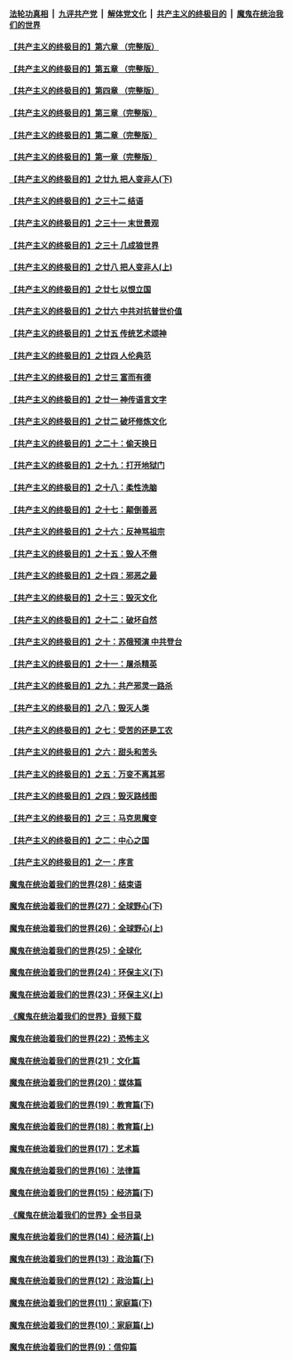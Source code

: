

####  [法轮功真相](../../../../basic/blob/master/README.md?t=07031502) &nbsp;|&nbsp; [九评共产党](../../../../9ping.md/blob/master/README.md?t=07031502) &nbsp;|&nbsp; [解体党文化](../../../../jtdwh.md/blob/master/README.md?t=07031502)  &nbsp;|&nbsp; [共产主义的终极目的](../../../../gczydzjmd.md/blob/master/README.md?t=07031502) &nbsp;|&nbsp; [魔鬼在统治我们的世界](../../../../mgztzwmdsj.md/blob/master/README.md?t=07031502) 

#### [【共产主义的终极目的】第六章 （完整版）](../pages/nsc422/n11428913.md?t=07031502) 

#### [【共产主义的终极目的】第五章 （完整版）](../pages/nsc422/n11428912.md?t=07031502) 

#### [【共产主义的终极目的】第四章 （完整版）](../pages/nsc422/n11428907.md?t=07031502) 

#### [【共产主义的终极目的】第三章（完整版）](../pages/nsc422/n11428848.md?t=07031502) 

#### [【共产主义的终极目的】第二章（完整版）](../pages/nsc422/n11428831.md?t=07031502) 

#### [【共产主义的终极目的】第一章（完整版）](../pages/nsc422/n11417651.md?t=07031502) 

#### [【共产主义的终极目的】之廿九 把人变非人(下)](../pages/nsc422/n11344140.md?t=07031502) 

#### [【共产主义的终极目的】之三十二 结语](../pages/nsc422/n11360535.md?t=07031502) 

#### [【共产主义的终极目的】之三十一 末世景观](../pages/nsc422/n11351129.md?t=07031502) 

#### [【共产主义的终极目的】之三十 几成狼世界](../pages/nsc422/n11348280.md?t=07031502) 

#### [【共产主义的终极目的】之廿八 把人变非人(上)](../pages/nsc422/n11340492.md?t=07031502) 

#### [【共产主义的终极目的】之廿七 以恨立国](../pages/nsc422/n11336944.md?t=07031502) 

#### [【共产主义的终极目的】之廿六 中共对抗普世价值](../pages/nsc422/n11324785.md?t=07031502) 

#### [【共产主义的终极目的】之廿五 传统艺术颂神](../pages/nsc422/n11296396.md?t=07031502) 

#### [【共产主义的终极目的】之廿四 人伦典范](../pages/nsc422/n11296397.md?t=07031502) 

#### [【共产主义的终极目的】之廿三 富而有德](../pages/nsc422/n11283598.md?t=07031502) 

#### [【共产主义的终极目的】之廿一 神传语言文字](../pages/nsc422/n11263265.md?t=07031502) 

#### [【共产主义的终极目的】之廿二 破坏修炼文化](../pages/nsc422/n11245728.md?t=07031502) 

#### [【共产主义的终极目的】之二十：偷天换日](../pages/nsc422/n11238846.md?t=07031502) 

#### [【共产主义的终极目的】之十九：打开地狱门](../pages/nsc422/n11206376.md?t=07031502) 

#### [【共产主义的终极目的】之十八：柔性洗脑](../pages/nsc422/n11199994.md?t=07031502) 

#### [【共产主义的终极目的】之十七：颠倒善恶](../pages/nsc422/n11179782.md?t=07031502) 

#### [【共产主义的终极目的】之十六：反神骂祖宗](../pages/nsc422/n11166798.md?t=07031502) 

#### [【共产主义的终极目的】之十五：毁人不倦](../pages/nsc422/n11166792.md?t=07031502) 

#### [【共产主义的终极目的】之十四：邪恶之最](../pages/nsc422/n11150249.md?t=07031502) 

#### [【共产主义的终极目的】之十三：毁灭文化](../pages/nsc422/n11135227.md?t=07031502) 

#### [【共产主义的终极目的】之十二：破坏自然](../pages/nsc422/n11135214.md?t=07031502) 

#### [【共产主义的终极目的】之十：苏俄预演 中共登台](../pages/nsc422/n11118424.md?t=07031502) 

#### [【共产主义的终极目的】之十一：屠杀精英](../pages/nsc422/n11118442.md?t=07031502) 

#### [【共产主义的终极目的】之九：共产邪灵一路杀](../pages/nsc422/n11114139.md?t=07031502) 

#### [【共产主义的终极目的】之八：毁灭人类](../pages/nsc422/n11108503.md?t=07031502) 

#### [【共产主义的终极目的】之七：受苦的还是工农](../pages/nsc422/n11101809.md?t=07031502) 

#### [【共产主义的终极目的】之六：甜头和苦头](../pages/nsc422/n11096971.md?t=07031502) 

#### [【共产主义的终极目的】之五：万变不离其邪](../pages/nsc422/n11091285.md?t=07031502) 

#### [【共产主义的终极目的】之四：毁灭路线图](../pages/nsc422/n11086284.md?t=07031502) 

#### [【共产主义的终极目的】之三：马克思魔变](../pages/nsc422/n11061941.md?t=07031502) 

#### [【共产主义的终极目的】之二：中心之国](../pages/nsc422/n11047728.md?t=07031502) 

#### [【共产主义的终极目的】之一：序言](../pages/nsc422/n11086077.md?t=07031502) 

#### [魔鬼在统治着我们的世界(28)：结束语](../pages/nsc422/n10936246.md?t=07031502) 

#### [魔鬼在统治着我们的世界(27)：全球野心(下)](../pages/nsc422/n10928319.md?t=07031502) 

#### [魔鬼在统治着我们的世界(26)：全球野心(上)](../pages/nsc422/n10900318.md?t=07031502) 

#### [魔鬼在统治着我们的世界(25)：全球化](../pages/nsc422/n10788205.md?t=07031502) 

#### [魔鬼在统治着我们的世界(24)：环保主义(下)](../pages/nsc422/n10695307.md?t=07031502) 

#### [魔鬼在统治着我们的世界(23)：环保主义(上)](../pages/nsc422/n10688613.md?t=07031502) 

#### [《魔鬼在统治着我们的世界》音频下载](../pages/nsc422/n10635553.md?t=07031502) 

#### [魔鬼在统治着我们的世界(22)：恐怖主义](../pages/nsc422/n10614727.md?t=07031502) 

#### [魔鬼在统治着我们的世界(21)：文化篇](../pages/nsc422/n10597706.md?t=07031502) 

#### [魔鬼在统治着我们的世界(20)：媒体篇](../pages/nsc422/n10586579.md?t=07031502) 

#### [魔鬼在统治着我们的世界(19)：教育篇(下)](../pages/nsc422/n10564808.md?t=07031502) 

#### [魔鬼在统治着我们的世界(18)：教育篇(上)](../pages/nsc422/n10526970.md?t=07031502) 

#### [魔鬼在统治着我们的世界(17)：艺术篇](../pages/nsc422/n10499093.md?t=07031502) 

#### [魔鬼在统治着我们的世界(16)：法律篇](../pages/nsc422/n10485969.md?t=07031502) 

#### [魔鬼在统治着我们的世界(15)：经济篇(下)](../pages/nsc422/n10469975.md?t=07031502) 

#### [《魔鬼在统治着我们的世界》全书目录](../pages/nsc422/n10464261.md?t=07031502) 

#### [魔鬼在统治着我们的世界(14)：经济篇(上)](../pages/nsc422/n10457370.md?t=07031502) 

#### [魔鬼在统治着我们的世界(13)：政治篇(下)](../pages/nsc422/n10448270.md?t=07031502) 

#### [魔鬼在统治着我们的世界(12)：政治篇(上)](../pages/nsc422/n10444576.md?t=07031502) 

#### [魔鬼在统治着我们的世界(11)：家庭篇(下)](../pages/nsc422/n10440961.md?t=07031502) 

#### [魔鬼在统治着我们的世界(10)：家庭篇(上)](../pages/nsc422/n10435448.md?t=07031502) 

#### [魔鬼在统治着我们的世界(9)：信仰篇](../pages/nsc422/n10432159.md?t=07031502) 

